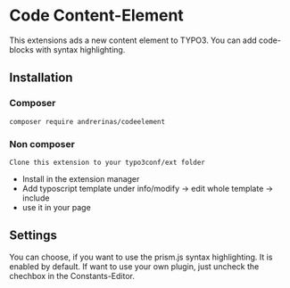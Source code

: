 # Code Content-Element
This extensions ads a new content element to TYPO3. You can add code-blocks with syntax highlighting.

## Installation
### Composer
```
composer require andrerinas/codeelement
```

### Non composer  
```
Clone this extension to your typo3conf/ext folder  
```

* Install in the extension manager  
* Add typoscript template under info/modify -> edit whole template -> include  
* use it in your page  

## Settings
You can choose, if you want to use the prism.js syntax highlighting. It is enabled by default. If want to use your own plugin, just uncheck the chechbox in the Constants-Editor.
